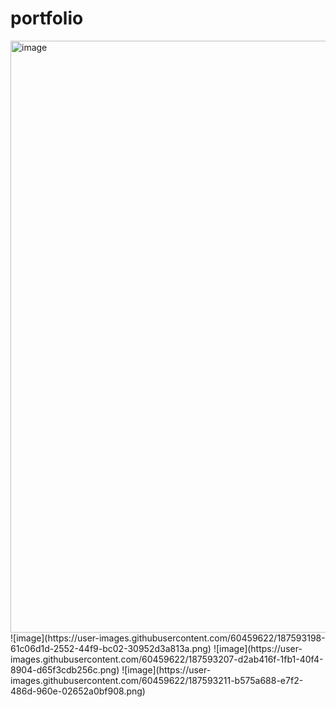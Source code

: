 # portfolio
<img width="947" alt="image" src="https://user-images.githubusercontent.com/60459622/187592800-b6a232d9-6a30-49ca-9a78-91d3faf9996d.png">
![image](https://user-images.githubusercontent.com/60459622/187593198-61c06d1d-2552-44f9-bc02-30952d3a813a.png)
![image](https://user-images.githubusercontent.com/60459622/187593207-d2ab416f-1fb1-40f4-8904-d65f3cdb256c.png)
![image](https://user-images.githubusercontent.com/60459622/187593211-b575a688-e7f2-486d-960e-02652a0bf908.png)
